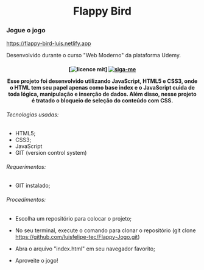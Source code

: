 <h1 align="center">
Flappy Bird
</h1>

### Jogue o jogo

https://flappy-bird-luis.netlify.app

Desenvolvido durante o curso "Web Moderno" da plataforma Udemy.


<h4 align="center">

[![licence mit](https://img.shields.io/badge/licence-MIT-blue.svg)] [![siga-me](https://img.shields.io/github/followers/luisfelipe-tec?label=Siga-me&style=social)]()

Esse projeto foi desenvolvido utilizando JavaScript, HTML5 e CSS3, onde o HTML tem seu papel apenas como base index e o JavaScript cuida de toda lógica, manipulação e inserção de dados. Além disso, nesse projeto é tratado o bloqueio de seleção do conteúdo com CSS.
</h4>

###### Tecnologias  usadas:
 - HTML5;
 - CSS3;
 - JavaScript
 - GIT (version control system)
 
 
 ###### Requerimentos:
 - GIT instalado;
 
 ###### Procedimentos:
 
- Escolha um repositório para colocar o projeto;

- No seu terminal, execute o comando para clonar o repositório (git clone https://github.com/luisfelipe-tec/Flappy-Jogo.git)

- Abra o arquivo "index.html" em seu navegador favorito;

- Aproveite o jogo!
